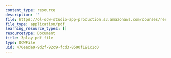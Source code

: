 ```yaml
---
content_type: resource
description: ''
file: https://ol-ocw-studio-app-production.s3.amazonaws.com/courses/res-18-008-calculus-revisited-complex-variables-differential-equations-and-linear-algebra-fall-2011/470eade99d2f92c9fcd38590f191c1c0_Bk9SZMsPEHk.pdf
file_type: application/pdf
learning_resource_types: []
resourcetype: Document
title: 3play pdf file
type: OCWFile
uid: 470eade9-9d2f-92c9-fcd3-8590f191c1c0
---
```

